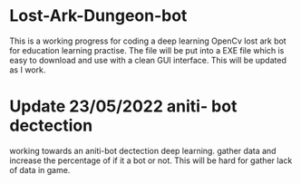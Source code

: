 # Lost-Ark-Dungeon-bot
This is a working progress for coding a deep learning OpenCv lost ark bot for education learning practise.
The file will be put into a EXE file which is easy to download and use with a clean GUI interface.
This will be updated as I work. 

# Update 23/05/2022 aniti- bot dectection
working towards an aniti-bot dectection deep learning. 
gather data and increase the percentage of if it a bot or not. 
This will be hard for gather lack of data in game. 

